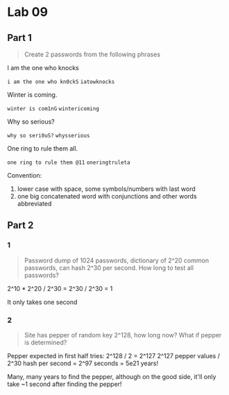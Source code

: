 Lab 09
==============================

## Part 1

> Create 2 passwords from the following phrases

I am the one who knocks

`i am the one who kn0ckS`
`iatowknocks`

Winter is coming.

`winter is com1nG`
`wintericoming`

Why so serious?

`why so seri0uS?`
`whysserious`

One ring to rule them all.

`one ring to rule them @11`
`oneringtruleta`

Convention:

1. lower case with space, some symbols/numbers with last word
2. one big concatenated word with conjunctions and other words abbreviated

## Part 2

### 1

> Password dump of 1024 passwords, dictionary of 2^20 common passwords, can hash 2^30 per second. How long to test all passwords?

2^10 * 2^20 / 2^30
= 2^30 / 2^30
= 1

It only takes one second

### 2

> Site has pepper of random key 2^128, how long now? What if pepper is determined?

Pepper expected in first half tries: 2^128 / 2 = 2^127
2^127 pepper values / 2^30 hash per second
= 2^97 seconds
= 5e21 years!

Many, many years to find the pepper, although on the good side, it'll only take ~1 second after finding the pepper!
